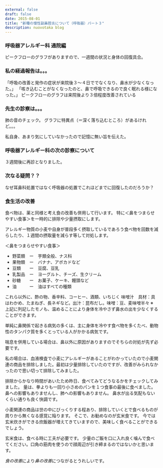 ```yaml
---
external: false
draft: false
date: 2015-08-01
title: "新種の慢性副鼻腔炎について（呼吸器）パート３"
description: nuovotaka blog
---
```


### 呼吸器アレルギー科 通院編

ピークフローのグラフがありますので、一週間の状況と身体の回復具合。

### 私の経過報告は。。。

「呼吸の改善と発作の症状が来院後３〜４日ででなくなり、鼻水が少なくなった。」
「咳き込むことがなくなったのと、鼻で呼吸できるので良く眠れる様になった。」
ピークフローのグラフは来院後より３倍程度改善されている

### 先生の診察は。。。

肺の音のチェック。
グラフに特異点（＝深く落ち込むところ）があるけれど。。。

私自身、あまり気にしていなかったので記憶に無い旨を伝えた。

### 呼吸器アレルギー科の次の診察について

３週間後に再診となりました。

### 次なる疑問？？

なぜ耳鼻科処置ではなく呼吸器の処置でこれほどまでに回復したのだろうか？

### 食生活の改善

食べ物は、薬と同様と考え食の改善も併用して行います。
特に＜鼻をつまらせやすい食事＞を一時的に排除や少量摂取にします。

アレルギー物質の小麦や自身が普段多く摂取しているであろう食べ物を回数を減らしたり、１週間の摂取量を減らす等して対処します。

＜鼻をつまらせやすい食事＞

- 野菜類　ー　芋類全般、ナス科
- 果物類　ー　バナナ、アボカドなど
- 豆類　　ー　豆腐、豆乳
- 乳製品　ー　ヨーグルト、チーズ、生クリーム
- 砂糖　　ー　お菓子、ケーキ、饅頭など
- 油　　　ー　油はすべての種類

これら以外に、酢の物、香辛料、コーヒー、酒類、いちじく
味噌汁　具材：具はわかめ、たまねぎ、長ネギなど。出汁：昆布だし。味噌：豆、麦味噌半々
※ 上記に列記したモノも、温めることにより身体を冷やさず鼻水の出を少なくすることができます。

単純に鼻関係で起きる病気の多くは、主に身体を冷やす食べ物を多くたべ、動物性のタンパク質を多くとっている人がかかる病気です。

喘息を併用している場合は、鼻以外に原因がありますのでそちらの対処が先ず必要です。

私の場合は、血液検査で小麦にアレルギーがあることがわかっていたので小麦関連の商品を排除しました。最初は少量排除していたのですが、改善がみられなかったので思い切って排除してみました。

排除からかなり時間があいたため昨日、食べてみてどうなるかをチェックしてみました。
量は、拳よりも一回り小さめのパンを１つ食事の最後に食べました。
鼻への影響もありませんし、肺への影響もありません。
鼻水が出る気配もないくらい通りも良く快調です。

小麦関連の商品は世の中にびっくりする程あり、排除していくとで食べるものが周りから無くなる感覚に陥ります。
そこで、お勧めなのが玄米食です。
今では玄米炊きができる炊飯器が増えてきていますので、美味しく食べることができるでしょう。

玄米食は、食べる時に工夫が必要です。
少量のご飯を口に入れ良く噛んで食べてください。口角の筋肉を使うので顔周辺が引き締まるのではないかと思います。

*食の改善*により*鼻の改善*につながるとうれしいです。
